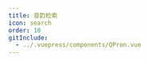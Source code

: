 ```yaml
---
title: 音韵检索
icon: search
order: 10
gitInclude:
  - ../.vuepress/components/QPron.vue
---
```


<script setup>
import QPron from '@components/QPron.vue';
</script>

<QPron />
